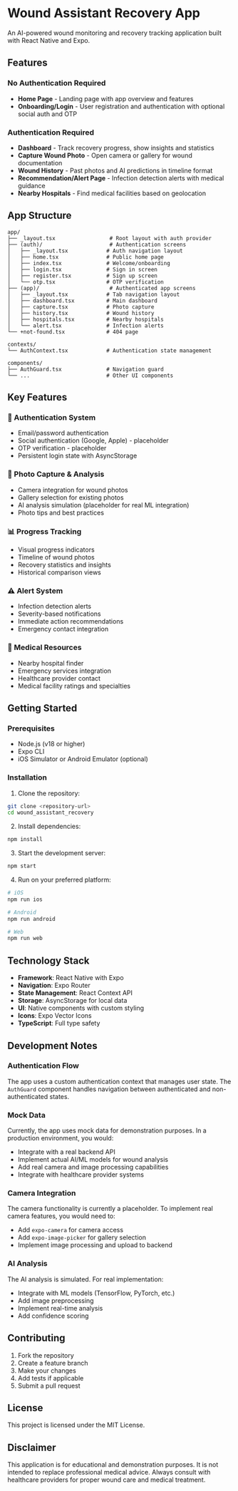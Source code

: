 # Wound Assistant Recovery App

An AI-powered wound monitoring and recovery tracking application built with React Native and Expo.

## Features

### No Authentication Required

- **Home Page** - Landing page with app overview and features
- **Onboarding/Login** - User registration and authentication with optional social auth and OTP

### Authentication Required

- **Dashboard** - Track recovery progress, show insights and statistics
- **Capture Wound Photo** - Open camera or gallery for wound documentation
- **Wound History** - Past photos and AI predictions in timeline format
- **Recommendation/Alert Page** - Infection detection alerts with medical guidance
- **Nearby Hospitals** - Find medical facilities based on geolocation

## App Structure

```
app/
├── _layout.tsx                 # Root layout with auth provider
├── (auth)/                     # Authentication screens
│   ├── _layout.tsx            # Auth navigation layout
│   ├── home.tsx               # Public home page
│   ├── index.tsx              # Welcome/onboarding
│   ├── login.tsx              # Sign in screen
│   ├── register.tsx           # Sign up screen
│   └── otp.tsx                # OTP verification
├── (app)/                      # Authenticated app screens
│   ├── _layout.tsx            # Tab navigation layout
│   ├── dashboard.tsx          # Main dashboard
│   ├── capture.tsx            # Photo capture
│   ├── history.tsx            # Wound history
│   ├── hospitals.tsx          # Nearby hospitals
│   └── alert.tsx              # Infection alerts
└── +not-found.tsx             # 404 page

contexts/
└── AuthContext.tsx            # Authentication state management

components/
├── AuthGuard.tsx              # Navigation guard
└── ...                        # Other UI components
```

## Key Features

### 🔐 Authentication System

- Email/password authentication
- Social authentication (Google, Apple) - placeholder
- OTP verification - placeholder
- Persistent login state with AsyncStorage

### 📸 Photo Capture & Analysis

- Camera integration for wound photos
- Gallery selection for existing photos
- AI analysis simulation (placeholder for real ML integration)
- Photo tips and best practices

### 📊 Progress Tracking

- Visual progress indicators
- Timeline of wound photos
- Recovery statistics and insights
- Historical comparison views

### ⚠️ Alert System

- Infection detection alerts
- Severity-based notifications
- Immediate action recommendations
- Emergency contact integration

### 🏥 Medical Resources

- Nearby hospital finder
- Emergency services integration
- Healthcare provider contact
- Medical facility ratings and specialties

## Getting Started

### Prerequisites

- Node.js (v18 or higher)
- Expo CLI
- iOS Simulator or Android Emulator (optional)

### Installation

1. Clone the repository:

```bash
git clone <repository-url>
cd wound_assistant_recovery
```

2. Install dependencies:

```bash
npm install
```

3. Start the development server:

```bash
npm start
```

4. Run on your preferred platform:

```bash
# iOS
npm run ios

# Android
npm run android

# Web
npm run web
```

## Technology Stack

- **Framework**: React Native with Expo
- **Navigation**: Expo Router
- **State Management**: React Context API
- **Storage**: AsyncStorage for local data
- **UI**: Native components with custom styling
- **Icons**: Expo Vector Icons
- **TypeScript**: Full type safety

## Development Notes

### Authentication Flow

The app uses a custom authentication context that manages user state. The `AuthGuard` component handles navigation between authenticated and non-authenticated states.

### Mock Data

Currently, the app uses mock data for demonstration purposes. In a production environment, you would:

- Integrate with a real backend API
- Implement actual AI/ML models for wound analysis
- Add real camera and image processing capabilities
- Integrate with healthcare provider systems

### Camera Integration

The camera functionality is currently a placeholder. To implement real camera features, you would need to:

- Add `expo-camera` for camera access
- Add `expo-image-picker` for gallery selection
- Implement image processing and upload to backend

### AI Analysis

The AI analysis is simulated. For real implementation:

- Integrate with ML models (TensorFlow, PyTorch, etc.)
- Add image preprocessing
- Implement real-time analysis
- Add confidence scoring

## Contributing

1. Fork the repository
2. Create a feature branch
3. Make your changes
4. Add tests if applicable
5. Submit a pull request

## License

This project is licensed under the MIT License.

## Disclaimer

This application is for educational and demonstration purposes. It is not intended to replace professional medical advice. Always consult with healthcare providers for proper wound care and medical treatment.
